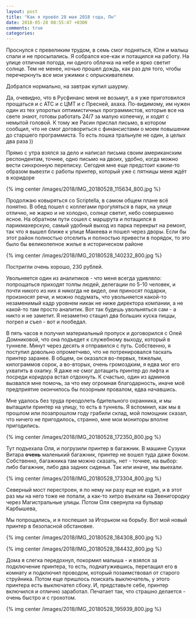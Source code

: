 ```yaml
---
layout: post
title: "Как я провёл 28 мая 2018 года, Пн"
date: 2018-05-28 08:55:47 +0300
comments: true
categories: 
---
```

Проснулся с превеликим трудом, в семь смог подняться, Юля и малыш спали и не просыпались. Я собрался кое-как и потащился на работу. На улице отличная погода, ни одного облачка на небе и ярко светит солнце. Тем не менее, ночью прошел дождь, как раз для того, чтобы перечеркнуть все мои ужимки с опрыскивателем.

Добрался нормально, на завтрак купил шаурму. 

Да, очевидно, что в Русфинанс меня не возьмут, а я уже приготовился прощаться и с АТС и с ЦМТ и с Пресней, ахаха. По-видимому, им нужен один из тех упоротых оптимистичных программистов, которые все на свете знают, готовы работать 24/7 за малую копеечку, и ходят с немытой головой. К тому же Расин прислал письмо, в котором сообщил, что не смог договориться с финансистами о моем повышении до старшего программиста. То есть лошка тральнуле не один, а целых два раза ))

Прямо с утра взялся за дело и написал письма своим американским респондентам, точнее, одно письмо на двоих, удобно, когда можно вести синхронную переписку. Сегодня мне еще предстоит каким-то образом вывезти с работы принтер, который уже с пятницы меня ждёт в коридоре

{% img center /images/2018/IMG_20180528_115634_800.jpg %}

Продолжаю ковыряться со Scriptella, в самом общем плане всё понятно. В обед пошел с коллегами прогуляться в парк, на улице отлично, не жарко и не холодно, солнце светит, небо совершенно ясное. На обратном пути сошел с маршрута и потащился в парикмахерскую, самый удобный выход из парка перекрыт на ремонт, так что я вышел ближе к улице Макеева и пошел через дворы. Если бы этот район полностью отселить и полностью привести в порядок, то это было бы великолепное жилье в историческом районе

{% img center /images/2018/IMG_20180528_140232_800.jpg %}

Постригли очень хорошо, 230 рублей.

Увольняется один из аналитиков - что меня всегда удивляло: попрощаться приходят толпы людей, делегации по 5-10 человек, и почти никого из них я никогда не видел, они приносят подарки, произносят речи, и можно подумать, что увольняется какой-то незаменимый кадр уровнем никак не ниже директора компании, а не какой-то там просто аналитик. Вот так будешь увольняться сам - а никто и не заметит. Я незаметно стащил два больших куска пиццы, погрел и съел - вот и пообедал.

В пять часов я получил материальный пропуск и договорился с Олей Домниковой, что она подъедет к служебному выходу, который в туннеле. Минут через десять я отправился с путь. Собственно, я поступил довольно опрометчиво, что не потренировался таскать принтер заранее. В общем, он оказался во-первых, тяжелым, килограммов сорок, а во-вторых, очень громоздким, я едва мог его ухватить в охапку. Я даже не смог дотащить принтер до лифта и посреди коридора встал отдохнуть. К счастью, один из админов вызвался мне помочь, за что ему огромная благодарность, иначе моё предприятие окончилось бы позорным провалом, едва начавшись.

Мне удалось без труда преодолеть бдительного охранника, и мы вытащили принтер на улицу, то есть в туннель. Я вспомнил, как мы в прошлом или позапрошлом году грабили склад, мой помощник сказал, что ничего не пригодилось, странно, мне мои мониторы вполне пригодились.

{% img center /images/2018/IMG_20180528_172350_800.jpg %}

Тут подъехала Оля, и погрузили принтер в багажник. В машине Сузуки Витара **очень** маленький багажник, принтер не вошел туда даже боком. Собственно, багажника там можно сказать, нет - точнее, на выбор: либо багажник, либо два задних сиденья. Так или иначе, мы выехали.

{% img center /images/2018/IMG_20180528_173304_800.jpg %}

Северный мост перестроен, я по нему ни разу еще не ездил, и в этот раз мы на него тоже не попали, а как-то хитро въехали на Звенигородку через Магистральные улицы. Потом Оля свернула на бульвар Карбышева, 


Мы попрощались, и я поспешил за Игорьком на борьбу. Вот мой новый принтер в безопасной обстановке.

{% img center /images/2018/IMG_20180528_184308_800.jpg %}



{% img center /images/2018/IMG_20180528_184432_800.jpg %}

Дома я слегка передохнул, покормил малыша - и взялся за подключение принтера, то есть, поднатужившись, перетащил его в комнату и подключил проводом, который позаимствовал от старого струйника. Потом еще пришлось поискать выключатель, у этого принтера есть выключател сбоку. И, представьте себе, принтер включился и отлично заработал. Печатает так, что страшно делается - очень быстро и с грохотом.

{% img center /images/2018/IMG_20180528_195939_800.jpg %}


